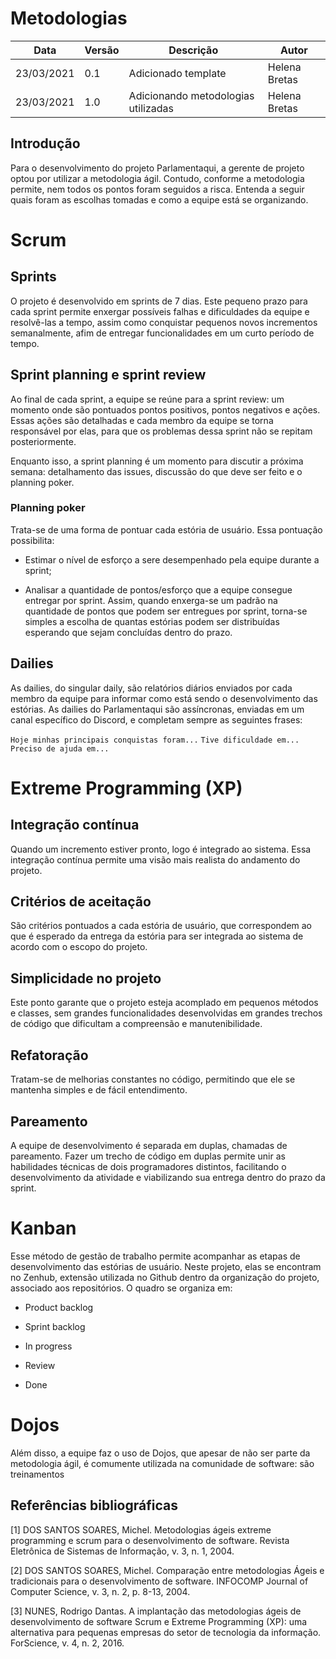 # Metodologias

| Data       | Versão | Descrição                                           | Autor              |
| ---------- | ------ | --------------------------------------------------- | ------------------ |
| 23/03/2021 | 0.1    | Adicionado template               |  Helena Bretas |
| 23/03/2021 | 1.0    | Adicionando metodologias utilizadas | Helena Bretas |

## Introdução 

Para o desenvolvimento do projeto Parlamentaqui, a gerente de projeto optou por utilizar a metodologia ágil. Contudo, conforme a metodologia permite, nem todos os pontos foram seguidos a risca. Entenda a seguir quais foram as escolhas tomadas e como a equipe está se organizando. 

# Scrum

## Sprints

O projeto é desenvolvido em sprints de 7 dias. Este pequeno prazo para cada sprint permite enxergar possíveis falhas e dificuldades da equipe e resolvê-las a tempo, assim como conquistar pequenos novos incrementos semanalmente, afim de entregar funcionalidades em um curto período de tempo.

## Sprint planning e sprint review

Ao final de cada sprint, a equipe se reúne para a sprint review: um momento onde são pontuados pontos positivos, pontos negativos e ações. Essas ações são detalhadas e cada membro da equipe se torna responsável por elas, para que os problemas dessa sprint não se repitam posteriormente. 

Enquanto isso, a sprint planning é um momento para discutir a próxima semana: detalhamento das issues, discussão do que deve ser feito e o planning poker.

### Planning poker
Trata-se de uma forma de pontuar cada estória de usuário. Essa pontuação possibilita:

- Estimar o nível de esforço a sere desempenhado pela equipe durante a sprint;

- Analisar a quantidade de pontos/esforço que a equipe consegue entregar por sprint. Assim, quando enxerga-se um padrão na quantidade de pontos que podem ser entregues por sprint, torna-se simples a escolha de quantas estórias podem ser distribuídas esperando que sejam concluídas dentro do prazo.
  
## Dailies 

As dailies, do singular daily, são relatórios diários enviados por cada membro da equipe para informar como está sendo o desenvolvimento das estórias. As dailies do Parlamentaqui são assíncronas, enviadas em um canal específico do Discord, e completam sempre as seguintes frases:

`Hoje minhas principais conquistas foram...`
`Tive dificuldade em...`
`Preciso de ajuda em...`

# Extreme Programming (XP)

## Integração contínua

Quando um incremento estiver pronto, logo é integrado ao sistema. Essa integração contínua permite uma visão mais realista do andamento do projeto.

## Critérios de aceitação 

São critérios pontuados a cada estória de usuário, que correspondem ao que é esperado da entrega da estória para ser integrada ao sistema de acordo com o escopo do projeto.

## Simplicidade no projeto 

Este ponto garante que o projeto esteja acomplado em pequenos métodos e classes, sem grandes funcionalidades desenvolvidas em grandes trechos de código que dificultam a compreensão e manutenibilidade. 

## Refatoração

Tratam-se de melhorias constantes no código, permitindo que ele se mantenha simples e de fácil entendimento. 

## Pareamento

A equipe de desenvolvimento é separada em duplas, chamadas de pareamento. Fazer um trecho de código em duplas permite unir as habilidades técnicas de dois programadores distintos, facilitando o desenvolvimento da atividade e viabilizando sua entrega dentro do prazo da sprint.

# Kanban

Esse método de gestão de trabalho permite acompanhar as etapas de desenvolvimento das estórias de usuário. Neste projeto, elas se encontram no Zenhub, extensão utilizada no Github dentro da organização do projeto, associado aos repositórios. O quadro se organiza em: 

- Product backlog

- Sprint backlog

- In progress

- Review 

- Done 

# Dojos

Além disso, a equipe faz o uso de Dojos, que apesar de não ser parte da metodologia ágil, é comumente utilizada na comunidade de software: são treinamentos 

## Referências bibliográficas

[1] DOS SANTOS SOARES, Michel. Metodologias ágeis extreme programming e scrum para o desenvolvimento de software. Revista Eletrônica de Sistemas de Informação, v. 3, n. 1, 2004.

[2] DOS SANTOS SOARES, Michel. Comparação entre metodologias Ágeis e tradicionais para o desenvolvimento de software. INFOCOMP Journal of Computer Science, v. 3, n. 2, p. 8-13, 2004.

[3] NUNES, Rodrigo Dantas. A implantação das metodologias ágeis de desenvolvimento de software Scrum e Extreme Programming (XP): uma alternativa para pequenas empresas do setor de tecnologia da informação. ForScience, v. 4, n. 2, 2016.